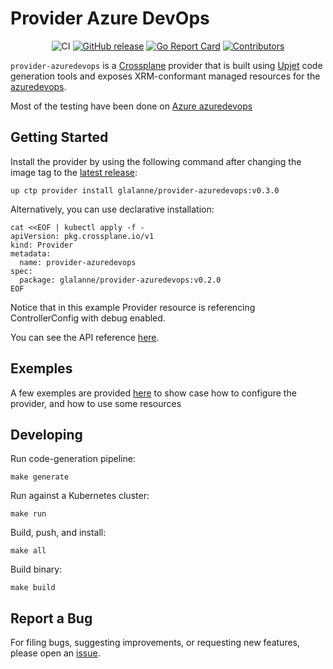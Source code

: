 
# Provider Azure DevOps

<div style="text-align: center;">

![CI](https://github.com/glalanne/provider-azuredevops/workflows/CI/badge.svg)
[![GitHub release](https://img.shields.io/github/release/glalanne/provider-azuredevops/all.svg)](https://github.com/glalanne/provider-azuredevops/releases)
[![Go Report Card](https://goreportcard.com/badge/github.com/glalanne/provider-azuredevops)](https://goreportcard.com/report/github.com/glalanne/provider-azuredevops)
[![Contributors](https://img.shields.io/github/contributors/glalanne/provider-azuredevops)](https://github.com/glalanne/provider-azuredevops/graphs/contributors)


</div>

`provider-azuredevops` is a [Crossplane](https://crossplane.io/) provider that
is built using [Upjet](https://github.com/crossplane/upjet) code
generation tools and exposes XRM-conformant managed resources for the
[azuredevops](https://registry.terraform.io/providers/azuredevops/azuredevops/latest/docs).


Most of the testing have been done on [Azure azuredevops](https://azure.microsoft.com/en-ca/products/azuredevops)

## Getting Started

Install the provider by using the following command after changing the image tag
to the [latest release](https://marketplace.upbound.io/providers/glalanne/provider-azuredevops):
```
up ctp provider install glalanne/provider-azuredevops:v0.3.0
```

Alternatively, you can use declarative installation:
```
cat <<EOF | kubectl apply -f -
apiVersion: pkg.crossplane.io/v1
kind: Provider
metadata:
  name: provider-azuredevops
spec:
  package: glalanne/provider-azuredevops:v0.2.0
EOF
```

Notice that in this example Provider resource is referencing ControllerConfig with debug enabled.

You can see the API reference [here](https://doc.crds.dev/github.com/glalanne/provider-azuredevops).

## Exemples

A few exemples are provided [here](./examples/) to show case how to configure the provider, and how to use some resources


## Developing

Run code-generation pipeline:
```console
make generate
```

Run against a Kubernetes cluster:

```console
make run
```

Build, push, and install:

```console
make all
```

Build binary:

```console
make build
```

## Report a Bug

For filing bugs, suggesting improvements, or requesting new features, please
open an [issue](https://github.com/glalanne/provider-azuredevops/issues).
